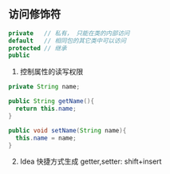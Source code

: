 ## 访问修饰符

```java
private   // 私有， 只能在类的内部访问
default   // 相同包的其它类中可以访问
protected // 继承
public
```

1. 控制属性的读写权限

```java
private String name;

public String getName(){
  return this.name;
}

public void setName(String name){
  this.name = name;
}

```
2. Idea 快捷方式生成 getter,setter: shift+insert